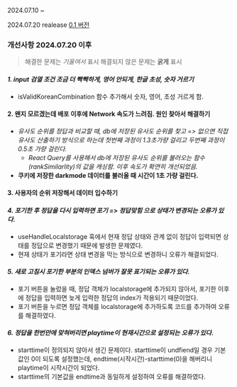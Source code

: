 2024.07.10 ~

2024.07.20 realease
[0.1 버전](https://kkodle-kkodle.netlify.app/)

### 개선사항 2024.07.20 이후

> 해결한 문제는 *기울여서* 표시
> 해결되지 않은 문제는 **굵게** 표시

#### *1. input 검열 조건 조금 더 빡빡하게, 영어 안되게, 한글 초성, 숫자 거르기*
  - isValidKoreanCombination 함수 추가해서 숫자, 영어, 초성 거르게 함.

#### 2. 왠지 모르겠는데 배포 이후에 Network 속도가 느려짐. 원인 찾아서 해결하기
  - *유사도 순위를 정답과 비교할 때, db에 저장된 유사도 순위를 찾고 => 없으면 직접 유사도 산출하기 방식으로 하는데 첫번째 과정이 1.3초가량 걸리고 두번째 과정이 0.5초 가량 걸린다.*
    - *React Query를 사용해서 db에 저장된 유사도 순위를 불러오는 함수 (rankSimilarlity)의 값을 캐싱함. 이후 속도가 확연히 개선되었음.*
  - **쿠키에 저장한 darkmode 데이터를 불러올 때 시간이 1초 가량 걸린다.**
  
#### **3. 사용자의 순위 저장해서 데이터 입수하기**

#### *4. 포기한 후 정답을 다시 입력하면 포기 => 정답맞힘 으로 상태가 변경되는 오류가 있다.*
  - useHandleLocalstorage 훅에서 현재 정답 상태와 관계 없이 정답이 입력되면 상태를 정답으로 변경했기 때문에 발생한 문제였다.
  - 현재 상태가 포기라면 상태 변경을 막는 방식으로 변경하니 오류가 해결되었다.
  
#### *5. 새로 고침시 포기한 부분의 인덱스 넘버가 잘못 표기되는 오류가 있다.*
   - 포기 버튼을 눌렀을 때, 정답 객체가 localstorage에 추가되지 않아서, 포기한 이후에 정답을 입력하면 늦게 입력한 정답의 index가 적용되기 때문이었다.
   - 포기 버튼을 누르면 정답 객체를 localstorage에 추가하도록 코드를 추가하여 오류를 해결하였다.

#### *6. 정답을 한번만에 맞혀버리면 playtime이 현재시간으로 설정되는 오류가 있다.*
   - starttime이 정의되지 않아서 생긴 문제이다. starttime이 undfiend일 경우 기본값인 0이 되도록 설정했는데, endtime(시작시간)-starttime(0)을 해버리니 playtime이 시작시간이 되었다.
   - starttime의 기본값을 endtime과 동일하게 설정하여 오류를 해결하였다.
